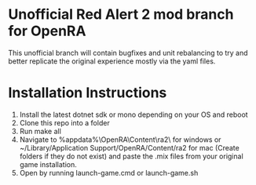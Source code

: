 # Unofficial Red Alert 2 mod branch for OpenRA
This unofficial branch will contain bugfixes and unit rebalancing to try and better replicate the original experience mostly via the yaml files.


# Installation Instructions
  1. Install the latest dotnet sdk or mono depending on your OS and reboot
  2. Clone this repo into a folder
  3. Run make all
  4. Navigate to %appdata%\OpenRA\Content\ra2\ for windows or ~/Library/Application Support/OpenRA/Content/ra2 for mac (Create folders if they do not exist) and paste the .mix files from your original game installation.
  5. Open by running launch-game.cmd or launch-game.sh
